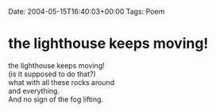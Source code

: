 Date: 2004-05-15T16:40:03+00:00
Tags: Poem

# the lighthouse keeps moving!

the lighthouse keeps moving!  
(is it supposed to do that?)  
what with all these rocks around  
and everything.  
And no sign of the fog lifting.  